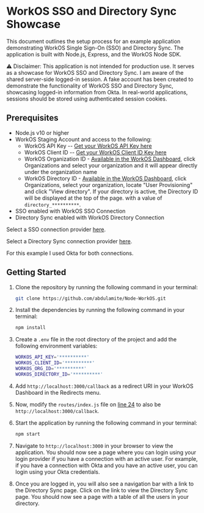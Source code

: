 # WorkOS SSO and Directory Sync Showcase

This document outlines the setup process for an example application demonstrating WorkOS Single Sign-On (SSO) and Directory Sync. The application is built with Node.js, Express, and the WorkOS Node SDK.

:warning: Disclaimer: This application is not intended for production use. It serves as a showcase for WorkOS SSO and Directory Sync. I am aware of the shared server-side logged-in session. A fake account has been created to demonstrate the functionality of WorkOS SSO and Directory Sync, showcasing logged-in information from Okta. In real-world applications, sessions should be stored using authenticated session cookies.

## Prerequisites

* Node.js v10 or higher
* WorkOS Staging Account and access to the following:
    * WorkOS API Key -- [Get your WorkOS API Key here](https://dashboard.workos.com/api-keys)
    * WorkOS Client ID -- [Get your WorkOS Client ID Key here](https://dashboard.workos.com/api-keys)
    * WorkOS Organization ID - [Available in the WorkOS Dashboard](https://dashboard.workos.com/), click Organizations and select your organization and it will appear directly under the organization name
    * WorkOS Directory ID - [Available in the WorkOS Dashboard](https://dashboard.workos.com/), click Organizations, select your organization, locate "User Provisioning" and click "View directory". If your directory is active, the Directory ID will be displayed at the top of the page. with a value of `directory_**********`.
* SSO enabled with WorkOS SSO Connection
* Directory Sync enabled with WorkOS Directory Connection

Select a SSO connection provider [here](https://workos.com/docs/sso/1-configure-an-sso-connection). 

Select a Directory Sync connection provider [here](https://workos.com/docs/directory-sync/quick-start/1-create-a-new-directory-connection).

For this example I used Okta for both connections.

## Getting Started

1. Clone the repository by running the following command in your terminal:

    ```bash
    git clone https://github.com/abdulamite/Node-WorkOS.git
    ```
2. Install the dependencies by running the following command in your terminal:

    ```bash
    npm install
    ```
3. Create a `.env` file in the root directory of the project and add the following environment variables:

    ```bash
    WORKOS_API_KEY='**********'
    WORKOS_CLIENT_ID='**********'
    WORKOS_ORG_ID='**********'
    WORKOS_DIRECTORY_ID='**********'
    ```

4. Add `http://localhost:3000/callback` as a redirect URI in your WorkOS Dashboard in the Redirects menu.

5. Now, modify the `routes/index.js` file on [line 24](https://github.com/abdulamite/Node-WorkOS/blob/6bccd7fbb82ea7e397b20f77f4241ba00f4e6b7c/routes/index.js#L23) to also be `http://localhost:3000/callback`.

6. Start the application by running the following command in your terminal:

    ```bash
    npm start
    ```

7. Navigate to `http://localhost:3000` in your browser to view the application. You should now see a page where you can login using your login provider if you have a connection with an active user. For example, if you have a connection with Okta and you have an active user, you can login using your Okta credentials.

8. Once you are logged in, you will also see a navigation bar with a link to the Directory Sync page. Click on the link to view the Directory Sync page. You should now see a page with a table of all the users in your directory.